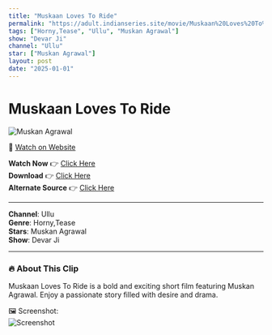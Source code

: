 ```yaml
---
title: "Muskaan Loves To Ride"
permalink: "https://adult.indianseries.site/movie/Muskaan%20Loves%20To%20Ride"
tags: ["Horny,Tease", "Ullu", "Muskan Agrawal"]
show: "Devar Ji"
channel: "Ullu"
star: ["Muskan Agrawal"]
layout: post
date: "2025-01-01"
---
```


# Muskaan Loves To Ride

![Muskan Agrawal](https://shorts.desisins.com/wp-content/uploads/2024/05/Muskaan-Loves-To-Ride-Devar-Ji-Ullu-DesiSins.com_.jpg)

🔗 [Watch on Website](https://adult.indianseries.site/movie/Muskaan%20Loves%20To%20Ride)

**Watch Now** 👉 [Click Here](https://adult.indianseries.site/movie/Muskaan%20Loves%20To%20Ride)  
**Download** 👉 [Click Here](https://adult.indianseries.site/movie/Muskaan%20Loves%20To%20Ride)  
**Alternate Source** 👉 [Click Here](https://adult.indianseries.site/movie/Muskaan%20Loves%20To%20Ride)

---

**Channel**: Ullu  
**Genre**: Horny,Tease  
**Stars**: Muskan Agrawal  
**Show**: Devar Ji

---

### 🔥 About This Clip

Muskaan Loves To Ride is a bold and exciting short film featuring Muskan Agrawal. Enjoy a passionate story filled with desire and drama.
 
🖼️ Screenshot:  
![Screenshot](https://shorts.desisins.com/wp-content/uploads/2024/05/Muskaan-Loves-To-Ride-Devar-Ji-Ullu-DesiSins.com_.jpg)
